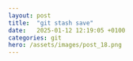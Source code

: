 ```yaml
---
layout: post
title:  "git stash save"
date:   2025-01-12 12:19:05 +0100
categories: git
hero: /assets/images/post_18.png
---
```


